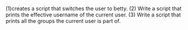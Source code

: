 (1)creates a script that switches the user to betty. (2) Write a script that prints the effective username of the current user. (3) Write a script that prints all the groups the current user is part of.
